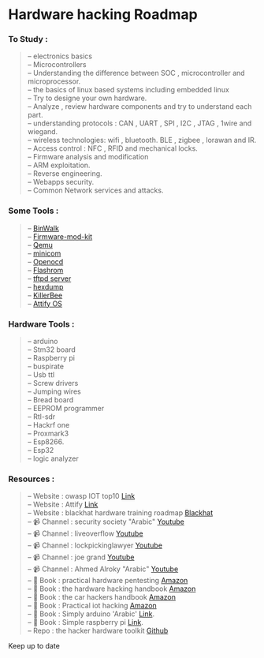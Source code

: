 # Hardware hacking Roadmap 

### To Study :  
  >–	 electronics basics  
  –	Microcontrollers  
  –	Understanding the difference between SOC , microcontroller and microprocessor.  
  –	the basics of linux based systems including embedded linux   
  –	Try to designe your own hardware.  
  –	Analyze , review hardware components  and try to understand each part.  
  –	understanding protocols : CAN , UART , SPI , I2C , JTAG , 1wire and wiegand.  
  –	wireless technologies: wifi , bluetooth. BLE , zigbee , lorawan and IR.  
  –	Access control : NFC , RFID and mechanical locks.  
  –	Firmware analysis and modification    
  –	ARM exploitation.  
  –	Reverse engineering.   
  –	Webapps security.  
  –	Common Network services and attacks.  


###	Some Tools :  
  >–	[BinWalk](https://github.com/ReFirmLabs/binwalk)  
  –	[Firmware-mod-kit](https://github.com/rampageX/firmware-mod-kit)  
  –	[Qemu](https://www.qemu.org/)  
  –	[minicom](https://linux.die.net/man/1/minicom)  
  –	[Openocd](https://openocd.org/)  
  –	[Flashrom](https://www.flashrom.org/Flashrom)  
  –	[tftpd server](https://www.tftp-server.com/tftp-download.html)  
  –	[hexdump](https://man7.org/linux/man-pages/man1/hexdump.1.html)  
  –	[KillerBee](https://github.com/riverloopsec/killerbee)  
  –	[Attify OS](https://github.com/adi0x90/attifyos)  

###	Hardware Tools :  
  >–	arduino  
  –	Stm32 board  
  –	Raspberry pi  
  –	buspirate  
  –	Usb ttl  
  –	Screw drivers  
  –	Jumping wires  
  –	Bread board  
  –	EEPROM programmer  
  –	Rtl-sdr  
  –	Hackrf one  
  –	Proxmark3  
  –	Esp8266.  
  –	Esp32  
  –	logic analyzer  

###	Resources :  
  >– Website : owasp IOT top10 [Link](https://owasp.org/www-project-internet-of-things/)  
  – Website : Attify [Link](https://www.attify.com/)  
  – Website : blackhat hardware training roadmap [Blackhat](https://securinghardware.com/articles/BlackHat-Hardware-Training-Roadmap/)  
  –	📹 Channel : security society "Arabic" [Youtube](https://www.youtube.com/channel/UC05zDAuBayVZqhQi4jyz1pQ?app=desktop)  
  –	📹 Channel : liveoverflow [Youtube](https://www.youtube.com/c/LiveOverflow)  
  –	📹 Channel : lockpickinglawyer [Youtube](https://www.youtube.com/c/lockpickinglawyer)  
  –	📹 Channel : joe grand [Youtube](https://www.youtube.com/c/JoeGrand)  
  – 📹 Channel : Ahmed Alroky "Arabic" [Youtube](https://www.youtube.com/c/ahmedalroky)  
  –	📙 Book : practical hardware pentesting [Amazon](https://www.amazon.com/Practical-Hardware-Pentesting-attacking-protecting/dp/1789619130)  
  –	📙 Book : the hardware hacking handbook [Amazon](https://www.amazon.com/Hardware-Hacking-Handbook-Breaking-Embedded-ebook/dp/B077WZBFYL)  
  –	📙 Book : the car hackers handbook [Amazon](https://www.amazon.com/Car-Hackers-Handbook-Penetration-Tester/dp/1593277032)  
  –	📙 Book : Practical iot hacking [Amazon](https://www.amazon.com/Practical-IoT-Hacking-Fotios-Chantzis-ebook/dp/B085BVVSN6)  
  –	📙 Book : Simply arduino  'Arabic'  [Link](http://simplyarduino.com/%D9%83%D8%AA%D8%A7%D8%A8-%D8%A7%D8%B1%D8%AF%D9%88%D9%8A%D9%86%D9%88-%D8%A8%D8%A8%D8%B3%D8%A7%D8%B7%D8%A9/).  
  –	📙 Book : Simple raspberry pi [Link](http://simplyarduino.com/%d8%b3%d9%84%d8%b3%d9%84%d8%a9-%d9%83%d8%aa%d8%a8-%d8%aa%d8%b9%d9%84%d9%85-%d8%a8%d8%a8%d8%b3%d8%a7%d8%b7%d8%a9/).  
  –	Repo : the hacker hardware toolkit [Github](https://github.com/yadox666/The-Hackers-Hardware-Toolkit)  
  
  
Keep up to date  
